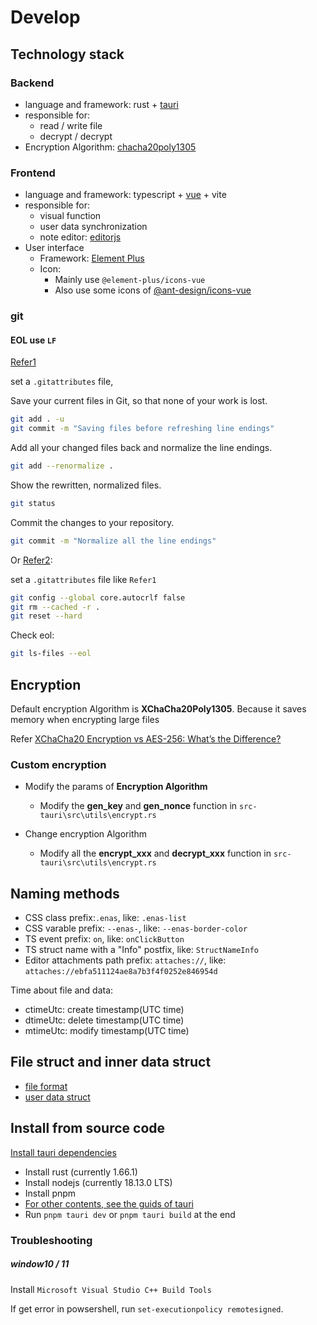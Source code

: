 # Develop

## Technology stack

### Backend

- language and framework: rust + [tauri](https://tauri.app)
- responsible for:
  - read / write file
  - decrypt / decrypt
- Encryption Algorithm: [chacha20poly1305](https://crates.io/crates/chacha20poly1305)

### Frontend

- language and framework: typescript + [vue](https://vuejs.org) + vite
- responsible for:    
  - visual function
  - user data synchronization
  - note editor: [editorjs](https://editorjs.io/)
- User interface
  - Framework: [Element Plus](https://element-plus.org)
  - Icon: 
    - Mainly use `@element-plus/icons-vue` 
    - Also use some icons of [@ant-design/icons-vue](https://ant.design/components/icon#list-of-icons)

### git

#### EOL use `LF`

[Refer1](https://docs.github.com/en/get-started/getting-started-with-git/configuring-git-to-handle-line-endings#about-line-endings)

set a `.gitattributes`  file,

Save your current files in Git, so that none of your work is lost.

```sh
git add . -u
git commit -m "Saving files before refreshing line endings"
```

Add all your changed files back and normalize the line endings.

```sh
git add --renormalize .
```

Show the rewritten, normalized files.

```sh
git status
```

Commit the changes to your repository.

```sh
git commit -m "Normalize all the line endings"
```

Or [Refer2](https://www.aleksandrhovhannisyan.com/blog/crlf-vs-lf-normalizing-line-endings-in-git/#a-simple-gitattributes-config):

set a `.gitattributes`  file like `Refer1`

```sh
git config --global core.autocrlf false
git rm --cached -r .
git reset --hard
```

Check eol: 

```sh
git ls-files --eol
```

## Encryption

Default encryption Algorithm is **XChaCha20Poly1305**. Because it saves memory when encrypting large files

Refer [XChaCha20 Encryption vs AES-256: What’s the Difference?](https://nordpass.com/blog/xchacha20-encryption-vs-aes-256/)

### Custom encryption

* Modify the params of **Encryption Algorithm**
  * Modify the **gen_key** and **gen_nonce** function in `src-tauri\src\utils\encrypt.rs`

* Change encryption Algorithm
  * Modify all the **encrypt_xxx** and **decrypt_xxx** function in `src-tauri\src\utils\encrypt.rs`

## Naming methods

- CSS class prefix:`.enas`, like: `.enas-list`
- CSS varable prefix: `--enas-`, like: `--enas-border-color` 
- TS event prefix: `on`, like: `onClickButton`
- TS struct name with a "Info" postfix, like: `StructNameInfo`
- Editor attachments path prefix: `attaches://`, like: `attaches://ebfa511124ae8a7b3f4f0252e846954d`

Time about file and data:

- ctimeUtc: create timestamp(UTC time)
- dtimeUtc: delete timestamp(UTC time)
- mtimeUtc: modify timestamp(UTC time)

## File struct and inner data struct

- [file format](./file_format.md)
- [user data struct](./user_data_struct.md)

## Install from source code

[Install tauri dependencies](https://tauri.app/v1/guides/getting-started/prerequisites)

- Install rust (currently 1.66.1)
- Install nodejs (currently 18.13.0 LTS)
- Install pnpm
- [For other contents, see the guids of tauri](https://tauri.app/v1/guides/getting-started/prerequisites)
- Run `pnpm tauri dev` or `pnpm tauri build` at the end

### Troubleshooting

##### window10 / 11
Install `Microsoft Visual Studio C++ Build Tools`

If get error in powsershell, run `set-executionpolicy remotesigned`.

